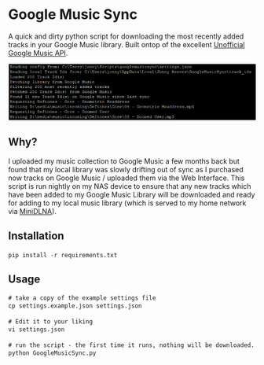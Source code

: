 # Google Music Sync
A quick and dirty python script for downloading the most recently added tracks in your Google Music library.  Built ontop of the excellent [Unofficial Google Music API](https://github.com/simon-weber/Unofficial-Google-Music-API).

![Screenshot](googlemusicsync-screenshot.png)

## Why?
I uploaded my music collection to Google Music a few months back but found that my local library was slowly drifting out of sync as I purchased now tracks on Google Music / uploaded them via the Web Interface.  This script is run nightly on my NAS device to ensure that any new tracks which have been added to my Google Music Library will be downloaded and ready for adding to my local music library (which is served to my home network via [MiniDLNA](http://sourceforge.net/projects/minidlna/)).

## Installation
	pip install -r requirements.txt

## Usage
	# take a copy of the example settings file
	cp settings.example.json settings.json

	# Edit it to your liking
	vi settings.json

	# run the script - the first time it runs, nothing will be downloaded.
	python GoogleMusicSync.py
